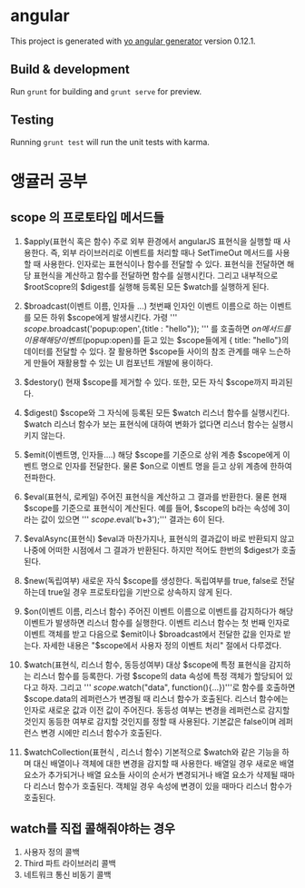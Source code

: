 # angular

This project is generated with [yo angular generator](https://github.com/yeoman/generator-angular)
version 0.12.1.

## Build & development

Run `grunt` for building and `grunt serve` for preview.

## Testing

Running `grunt test` will run the unit tests with karma.

# 앵귤러 공부

## scope 의 프로토타입 메서드들

1. $apply(표현식 혹은 함수)
    주로 외부 환경에서 angularJS 표현식을 실행할 때 사용한다. 즉, 외부 라이브러리로 이벤트를 처리할 때나 SetTimeOut 메서드를 사용할 때 사용한다. 인자로는 표현식이나 함수를 전달할 수 있다. 표현식을 전달하면 해당 표현식을 계산하고 함수를 전달하면 함수를 실행시킨다. 그리고 내부적으로 $rootScopre의 $digest를 실행해 등록된 모든 $watch를 실행하게 된다.

2. $broadcast(이벤트 이름, 인자들 ...)
    첫번째 인자인 이벤트 이름으로 하는 이벤트를 모든 하위 $scope에게 발생시킨다. 가령 ''' $scope.$broadcast('popup:open',{title : "hello"}); ''' 를 호출하면 $on 메서드를 이용해 해당 이벤트($popup:open)를 듣고 있는 $scope들에게 { title: "hello"}의 데이터를 전달할 수 있다. 잘 활용하면 $scope들 사이의 참조 관계를 매우 느슨하게 만들어 재활용할 수 있는 UI 컴포넌트 개발에 용이하다.

3. $destory()
    현재 $scope를 제거할 수 있다. 또한, 모든 자식 $scope까지 파괴된다.

4. $digest()
    $scope와 그 자식에 등록된 모든 $watch 리스너 함수를 실행시킨다. $watch 리스너 함수가 보는 표현식에 대하여 변화가 없다면 리스너 함수는 실행시키지 않는다.

5. $emit(이벤트명, 인자들....)
    해당 $scope를 기준으로 상위 계층 $scope에게 이벤트 명으로 인자를 전달한다. 물론 $on으로 이벤트 명을 듣고 상위 계층에 한하여 전파한다.

6. $eval(표현식, 로케일)
    주어진 표현식을 계산하고 그 결과를 반환한다. 물론 현재 $scope를 기준으로 표현식이 계산된다. 예를 들어, $scope의 b라는 속성에 3이라는 값이 있으면 ''' $scope.$eval('b+3');''' 결과는 6이 된다.

7. $evalAsync(표현식)
    $eval과 마찬가지나, 표현식의 결과값이 바로 반환되지 않고 나중에 어떠한 시점에서 그 결과가 반환된다. 하지만 적어도 한번의 $digest가 호출된다.

8. $new(독립여부)
    새로운 자식 $scope를 생성한다. 독립여부를 true, false로 전달하는데 true일 경우 프로토타입을 기반으로 상속하지 않게 된다.

9. $on(이벤트 이름, 리스너 함수)
    주어진 이벤트 이름으로 이벤트를 감지하다가 해당 이벤트가 발생하면 리스너 함수를 실행한다. 이벤트 리스너 함수는 첫 번째 인자로 이벤트 객체를 받고 다음으로 $emit이나 $broadcast에서 전달한 값을 인자로 받는다. 자세한 내용은 "$scope에서 사용자 정의 이벤트 처리" 절에서 다루겠다.

10. $watch(표현식, 리스너 함수, 동등성여부)
    대상 $scope에 특정 표현식을 감지하는 리스너 함수를 등록한다. 가령 $scope의 data 속성에 특정 객체가 할당되어 있다고 하자. 그리고 ''' $scope.$watch("data", function(){...})'''로 함수를 호출하면 $scope.data의 레퍼런스가 변경될 때 리스너 함수가 호출된다. 리스너 함수에는 인자로 새로운 값과 이전 값이 주어진다. 동등성 여부는 변경을 레퍼런스로 감지할 것인지 동등한 여부로 감지할 것인지를 정할 때 사용된다. 기본값은 false이며 레퍼런스 변경 시에만 리스너 함수가 호출된다.

11. $watchCollection(표현식 , 리스너 함수)
    기본적으로 $watch와 같은 기능을 하며 대신 배열이나 객체에 대한 변경을 감지할 때 사용한다. 배열일 경우 새로운 배열 요소가 추가되거나 배열 요소들 사이의 순서가 변경되거나 배열 요소가 삭제될 때마다 리스너 함수가 호출된다. 객체일 경우 속성에 변경이 있을 때마다 리스너 함수가 호출된다.

## watch를 직접 콜해줘야하는 경우

1. 사용자 정의 콜백
2. Third 파트 라이브러리 콜백
3. 네트워크 통신 비동기 콜백
